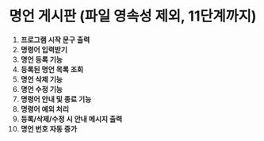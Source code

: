 # 명언 게시판 (파일 영속성 제외, 11단계까지)

1. **프로그램 시작 문구 출력**
2. **명령어 입력받기**
3. **명언 등록 기능**
4. **등록된 명언 목록 조회**
5. **명언 삭제 기능**
6. **명언 수정 기능**
7. **명령어 안내 및 종료 기능**
8. **명령어 예외 처리**
9. **등록/삭제/수정 시 안내 메시지 출력**
10. **명언 번호 자동 증가**
